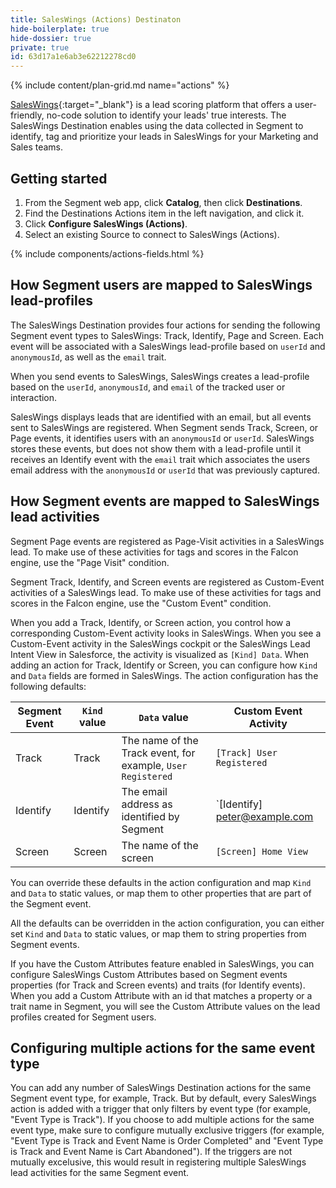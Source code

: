 ```yaml
---
title: SalesWings (Actions) Destinaton
hide-boilerplate: true
hide-dossier: true
private: true
id: 63d17a1e6ab3e62212278cd0
---
```


{% include content/plan-grid.md name="actions" %}

[SalesWings](https://www.saleswingsapp.com/){:target="_blank"} is a lead scoring platform that offers a user-friendly, no-code solution to identify your leads' true interests. The SalesWings Destination enables using the data collected in Segment to identify, tag and prioritize your leads in SalesWings for your Marketing and Sales teams.

## Getting started

1. From the Segment web app, click **Catalog**, then click **Destinations**.
2. Find the Destinations Actions item in the left navigation, and click it.
3. Click **Configure SalesWings (Actions)**.
4. Select an existing Source to connect to SalesWings (Actions).

{% include components/actions-fields.html %}

## How Segment users are mapped to SalesWings lead-profiles

The SalesWings Destination provides four actions for sending the following Segment event types to SalesWings: Track, Identify, Page and Screen. Each event will be associated with a SalesWings lead-profile based on `userId` and `anonymousId`, as well as the `email` trait.

When you send events to SalesWings, SalesWings creates a lead-profile based on the `userId`, `anonymousId`, and `email` of the tracked user or interaction.

SalesWings displays leads that are identified with an email, but all events sent to SalesWings are registered. When Segment sends Track, Screen, or Page events, it identifies users with an `anonymousId` or `userId`. SalesWings stores these events, but does not show them with a lead-profile until it receives an Identify event with the `email` trait which associates the users email address with the `anonymousId` or `userId` that was previously captured.


## How Segment events are mapped to SalesWings lead activities

Segment Page events are registered as Page-Visit activities in a SalesWings lead. To make use of these activities for tags and scores in the Falcon engine, use the "Page Visit" condition.

Segment Track, Identify, and Screen events are registered as Custom-Event activities of a SalesWings lead. To make use of these activities for tags and scores in the Falcon engine, use the "Custom Event" condition. 

When you add a Track, Identify, or Screen action, you control how a corresponding Custom-Event activity looks in SalesWings. When you see a Custom-Event activity in the SalesWings cockpit or the SalesWings Lead Intent View in Salesforce, the activity is visualized as `[Kind] Data`. When adding an action for Track, Identify or Screen, you can configure how `Kind` and `Data` fields are formed in SalesWings. The action configuration has the following defaults:


| Segment Event | `Kind` value | `Data` value                                                | Custom Event Activity         |
| ------------- | ------------ | ----------------------------------------------------------- | ----------------------------- |
| Track         | Track        | The name of the Track event, for example, `User Registered` | `[Track] User Registered`     |
| Identify      | Identify     | The email address as identified by Segment                  | `[Identify] peter@example.com |
| Screen        | Screen       | The name of the screen                                      | `[Screen] Home View`          |

You can override these defaults in the action configuration and map `Kind` and `Data` to static values, or map them to other properties that are part of the Segment event.

All the defaults can be overridden in the action configuration, you can either set `Kind` and `Data` to static values, or map them to string properties from Segment events.

If you have the Custom Attributes feature enabled in SalesWings, you can configure SalesWings Custom Attributes based on Segment events properties (for Track and Screen events) and traits (for Identify events). When you add a Custom Attribute with an id that matches a property or a trait name in Segment, you will see the Custom Attribute values on the lead profiles created for Segment users.

## Configuring multiple actions for the same event type

You can add any number of SalesWings Destination actions for the same Segment event type, for example, Track. But by default, every SalesWings action is added with a trigger that only filters by event type (for example, "Event Type is Track"). If you choose to add multiple actions for the same event type, make sure to configure mutually exclusive triggers (for example, "Event Type is Track and Event Name is Order Completed" and "Event Type is Track and Event Name is Cart Abandoned"). If the triggers are not mutually excelusive, this would result in registering multiple SalesWings lead activities for the same Segment event.
